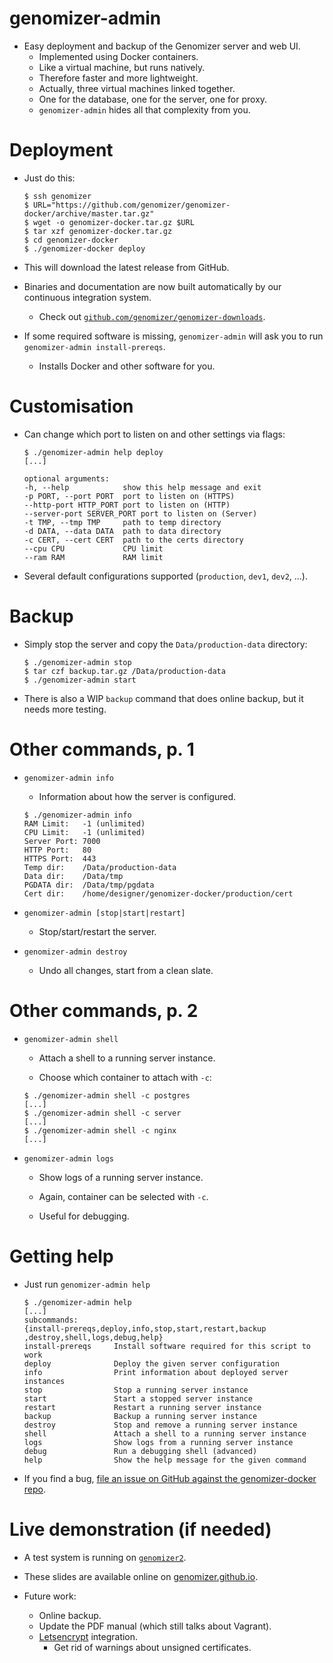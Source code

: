 # genomizer-admin

* Easy deployment and backup of the Genomizer server and web UI.
    * Implemented using Docker containers.
    * Like a virtual machine, but runs natively.
    * Therefore faster and more lightweight.
    * Actually, three virtual machines linked together.
    * One for the database, one for the server, one for proxy.
    * `genomizer-admin` hides all that complexity from you.

# Deployment

* Just do this:

    ~~~ {.shell}
    $ ssh genomizer
    $ URL="https://github.com/genomizer/genomizer-docker/archive/master.tar.gz"
    $ wget -o genomizer-docker.tar.gz $URL
    $ tar xzf genomizer-docker.tar.gz
    $ cd genomizer-docker
    $ ./genomizer-docker deploy
    ~~~
* This will download the latest release from GitHub.

* Binaries and documentation are now built automatically by our continuous
  integration system.

    * Check out [`github.com/genomizer/genomizer-downloads`](http://github.com/genomizer/genomizer-downloads).

* If some required software is missing, `genomizer-admin` will ask you to run
  `genomizer-admin install-prereqs`.

    * Installs Docker and other software for you.

# Customisation

* Can change which port to listen on and other settings via flags:

    ~~~ {.shell}
    $ ./genomizer-admin help deploy
    [...]

    optional arguments:
    -h, --help            show this help message and exit
    -p PORT, --port PORT  port to listen on (HTTPS)
    --http-port HTTP_PORT port to listen on (HTTP)
    --server-port SERVER_PORT port to listen on (Server)
    -t TMP, --tmp TMP     path to temp directory
    -d DATA, --data DATA  path to data directory
    -c CERT, --cert CERT  path to the certs directory
    --cpu CPU             CPU limit
    --ram RAM             RAM limit
    ~~~

* Several default configurations supported (`production`, `dev1`, `dev2`, ...).

# Backup

* Simply stop the server and copy the `Data/production-data` directory:

    ~~~ {.shell}
    $ ./genomizer-admin stop
    $ tar czf backup.tar.gz /Data/production-data
    $ ./genomizer-admin start
    ~~~
* There is also a WIP `backup` command that does online backup, but it needs
  more testing.

# Other commands, p. 1

* `genomizer-admin info`

    * Information about how the server is configured.

    ~~~ {.shell}
    $ ./genomizer-admin info
    RAM Limit:   -1 (unlimited)
    CPU Limit:   -1 (unlimited)
    Server Port: 7000
    HTTP Port:   80
    HTTPS Port:  443
    Temp dir:    /Data/production-data
    Data dir:    /Data/tmp
    PGDATA dir:  /Data/tmp/pgdata
    Cert dir:    /home/designer/genomizer-docker/production/cert
    ~~~
* `genomizer-admin [stop|start|restart]`

    * Stop/start/restart the server.

* `genomizer-admin destroy`

    * Undo all changes, start from a clean slate.

# Other commands, p. 2

* `genomizer-admin shell`

    * Attach a shell to a running server instance.

    * Choose which container to attach with `-c`:

    ~~~ {.shell}
    $ ./genomizer-admin shell -c postgres
    [...]
    $ ./genomizer-admin shell -c server
    [...]
    $ ./genomizer-admin shell -c nginx
    [...]
    ~~~
* `genomizer-admin logs`

    * Show logs of a running server instance.

    * Again, container can be selected with `-c`.

    * Useful for debugging.

# Getting help

* Just run `genomizer-admin help`

    ~~~ {.shell}
    $ ./genomizer-admin help
    [...]
    subcommands:
  {install-prereqs,deploy,info,stop,start,restart,backup
  ,destroy,shell,logs,debug,help}
    install-prereqs     Install software required for this script to work
    deploy              Deploy the given server configuration
    info                Print information about deployed server instances
    stop                Stop a running server instance
    start               Start a stopped server instance
    restart             Restart a running server instance
    backup              Backup a running server instance
    destroy             Stop and remove a running server instance
    shell               Attach a shell to a running server instance
    logs                Show logs from a running server instance
    debug               Run a debugging shell (advanced)
    help                Show the help message for the given command

    ~~~
* If you find a bug, [file an issue on GitHub against the genomizer-docker repo](https://github.com/genomizer/genomizer-docker/issues/new).

# Live demonstration (if needed)

* A test system is running on [`genomizer2`](https://130.239.192.78).

* These slides are available online on [genomizer.github.io](http://genomizer.github.io).

* Future work:

    * Online backup.
    * Update the PDF manual (which still talks about Vagrant).
    * [Letsencrypt](https://letsencrypt.org/) integration.
        * Get rid of warnings about unsigned certificates.
